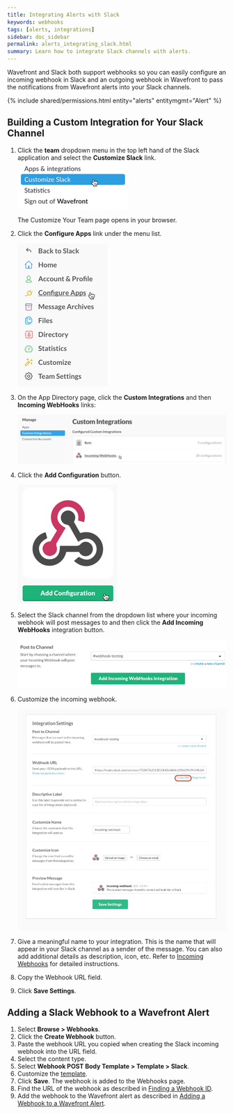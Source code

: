 ```yaml
---
title: Integrating Alerts with Slack
keywords: webhooks
tags: [alerts, integrations]
sidebar: doc_sidebar
permalink: alerts_integrating_slack.html
summary: Learn how to integrate Slack channels with alerts.
---
```


Wavefront and Slack both support webhooks so you can easily configure an incoming webhook in Slack and an outgoing webhook in Wavefront to pass the notifications from Wavefront alerts into your Slack channels.

{% include shared/permissions.html entity="alerts" entitymgmt="Alert" %}

## Building a Custom Integration for Your Slack Channel
1. Click the **team** dropdown menu in the top left hand of the Slack application and select the **Customize Slack** link.
  ![customize_slack.png](images/customize_slack.png)
  
    The Customize Your Team page opens in your browser.

1. Click the **Configure Apps** link under the menu list.

    ![configure_apps.png](images/configure_apps.png)

1. On the App Directory page, click the **Custom Integrations** and then **Incoming WebHooks** links:

    ![incoming_webhooks.png](images/incoming_webhooks.png)

1. Click the **Add Configuration** button.

    ![add_configuration.png](images/add_configuration.png)
1. Select the Slack channel from the dropdown list where your incoming webhook will post messages to and then click the **Add Incoming WebHooks** integration button.

    ![webhook_testing.png](images/webhook_testing.png)

1. Customize the incoming webhook.

    ![add_customize_incoming_webhook.png](images/customize_incoming_webhook.png)
1. Give a meaningful name to your integration. This is the name that will appear in your Slack channel as a sender of the message.  You can also add additional details as description, icon, etc. Refer to [Incoming Webhooks](https://api.slack.com/incoming-webhooks) for detailed instructions.
1. Copy the Webhook URL field.
1. Click **Save Settings**.


## Adding a Slack Webhook to a Wavefront Alert

 1. Select **Browse > Webhooks**.
 1. Click the **Create Webhook** button.
 1. Paste the webhook URL you copied when creating the Slack incoming webhook into the URL field.
 1. Select the content type.
 1. Select **Webhook POST Body Template > Template > Slack**.
 1. Customize the [template](webhooks_managing.html#customizing-a-webhook-template).
 1. Click **Save**. The webhook is added to the Webhooks page.
 1. Find the URL of the webhook as described in [Finding a Webhook ID](webhooks_managing.html#finding-a-webhook-id).
 1. Add the webhook to the Wavefront alert as described in [Adding a Webhook to a Wavefront Alert](webhooks_managing.html#adding-a-webhook-to-a-wavefront-alert).







